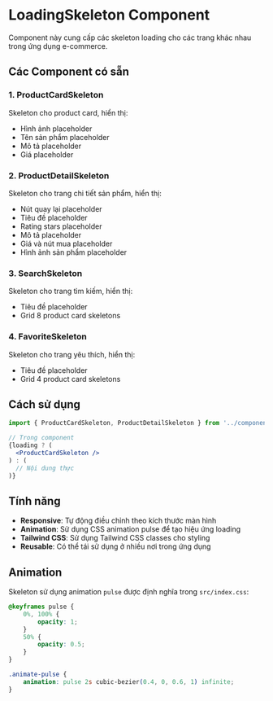 # LoadingSkeleton Component

Component này cung cấp các skeleton loading cho các trang khác nhau trong ứng dụng e-commerce.

## Các Component có sẵn

### 1. ProductCardSkeleton
Skeleton cho product card, hiển thị:
- Hình ảnh placeholder
- Tên sản phẩm placeholder
- Mô tả placeholder
- Giá placeholder

### 2. ProductDetailSkeleton
Skeleton cho trang chi tiết sản phẩm, hiển thị:
- Nút quay lại placeholder
- Tiêu đề placeholder
- Rating stars placeholder
- Mô tả placeholder
- Giá và nút mua placeholder
- Hình ảnh sản phẩm placeholder

### 3. SearchSkeleton
Skeleton cho trang tìm kiếm, hiển thị:
- Tiêu đề placeholder
- Grid 8 product card skeletons

### 4. FavoriteSkeleton
Skeleton cho trang yêu thích, hiển thị:
- Tiêu đề placeholder
- Grid 4 product card skeletons

## Cách sử dụng

```jsx
import { ProductCardSkeleton, ProductDetailSkeleton } from '../components/LoadingSkeleton';

// Trong component
{loading ? (
  <ProductCardSkeleton />
) : (
  // Nội dung thực
)}
```

## Tính năng

- **Responsive**: Tự động điều chỉnh theo kích thước màn hình
- **Animation**: Sử dụng CSS animation pulse để tạo hiệu ứng loading
- **Tailwind CSS**: Sử dụng Tailwind CSS classes cho styling
- **Reusable**: Có thể tái sử dụng ở nhiều nơi trong ứng dụng

## Animation

Skeleton sử dụng animation `pulse` được định nghĩa trong `src/index.css`:

```css
@keyframes pulse {
    0%, 100% {
        opacity: 1;
    }
    50% {
        opacity: 0.5;
    }
}

.animate-pulse {
    animation: pulse 2s cubic-bezier(0.4, 0, 0.6, 1) infinite;
}
``` 